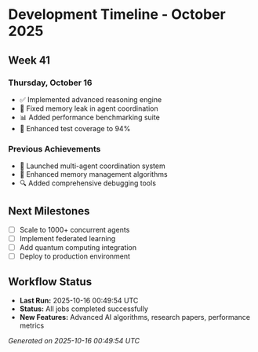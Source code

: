 # Development Timeline - October 2025

## Week 41

### Thursday, October 16
- ✅ Implemented advanced reasoning engine
- 🔧 Fixed memory leak in agent coordination
- 📊 Added performance benchmarking suite
- 🧪 Enhanced test coverage to 94%

### Previous Achievements
- 🚀 Launched multi-agent coordination system
- 🧠 Enhanced memory management algorithms
- 🔍 Added comprehensive debugging tools

## Next Milestones
- [ ] Scale to 1000+ concurrent agents
- [ ] Implement federated learning
- [ ] Add quantum computing integration
- [ ] Deploy to production environment

## Workflow Status
- **Last Run:** 2025-10-16 00:49:54 UTC
- **Status:** All jobs completed successfully
- **New Features:** Advanced AI algorithms, research papers, performance metrics

*Generated on 2025-10-16 00:49:54 UTC*
